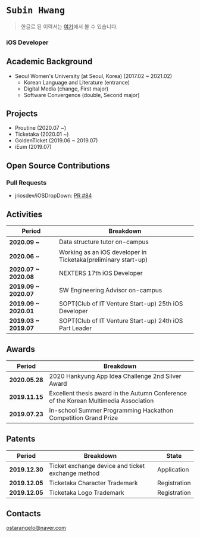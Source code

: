 #  `Subin Hwang`
> 한글로 된 이력서는 [여기](https://github.com/ttub-nii/ttub-nii/blob/main/RESUME/RESUME.md)에서 볼 수 있습니다.

### iOS Developer

## Academic Background
* Seoul Women's University (at Seoul, Korea) (2017.02 ~ 2021.02)
  * Korean Language and Literature (entrance)
  * Digital Media (change, First major)
  * Software Convergence (double, Second major)
  
## Projects
* Proutine (2020.07 ~)
* Ticketaka (2020.01 ~)
* GoldenTicket (2019.06 ~ 2019.07)
* iEum (2019.07)

## Open Source Contributions
### Pull Requests
* jriosdev/iOSDropDown: [PR #84](https://github.com/jriosdev/iOSDropDown/pull/84)

## Activities
| Period | Breakdown | 
| ------- | ----------------------- |
| **2020.09 ~ㅤ** | Data structure tutor on-campus |
| **2020.06 ~ㅤ** | Working as an iOS developer in Ticketaka(preliminary start-up) |
| **2020.07 ~ 2020.08** | NEXTERS 17th iOS Developer |
| **2019.09 ~ 2020.07** | SW Engineering Advisor on-campus |
| **2019.09 ~ 2020.01** | SOPT(Club of IT Venture Start-up) 25th iOS Developer |
| **2019.03 ~ 2019.07** | SOPT(Club of IT Venture Start-up) 24th iOS Part Leader |

## Awards
| Period | Breakdown | 
| ------- | ----------------------- |
| **2020.05.28** | 2020 Hankyung App Idea Challenge 2nd Silver Award |
| **2019.11.15** | Excellent thesis award in the Autumn Conference of the Korean Multimedia Association |
| **2019.07.23** | In-school Summer Programming Hackathon Competition Grand Prize|

## Patents
| Period | Breakdown | State |
| ------- | ----------------------- | ------- |
| **2019.12.30** | Ticket exchange device and ticket exchange method | Application |
| **2019.12.05** | Ticketaka Character Trademark | Registration |
| **2019.12.05** | Ticketaka Logo Trademark | Registration |

## Contacts
<ostarangelo@naver.com>
